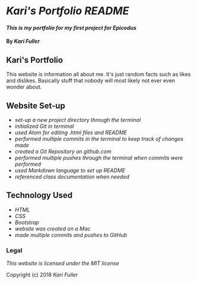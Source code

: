 # *Kari's Portfolio README*

#### _This is my portfolio for my first project for Epicodus_

#### By _**Kari Fuller**_

## Kari's Portfolio

This website is information all about me. It's just random facts such as likes and dislikes. Basically stuff that nobody will most likely not ever even wonder about.

## Website Set-up

* _set-up a new project directory through the terminal_
* _initialized Git in terminal_
* _used Atom for editing .html files and README_
* _performed multiple commits in the terminal to keep track of changes made_
* _created a Git Repository on github.com_
* _performed multiple pushes through the terminal when commits were performed_
* _used Markdown language to set up README_
* _referenced class documentation when needed_

## Technology Used

* _HTML_
* _CSS_
* _Bootstrap_
* _website was created on a Mac_
* _made multiple commits and pushes to GitHub_

### Legal

*This website is licensed under the MIT license*

Copyright (c) 2018 _Kari Fuller_
